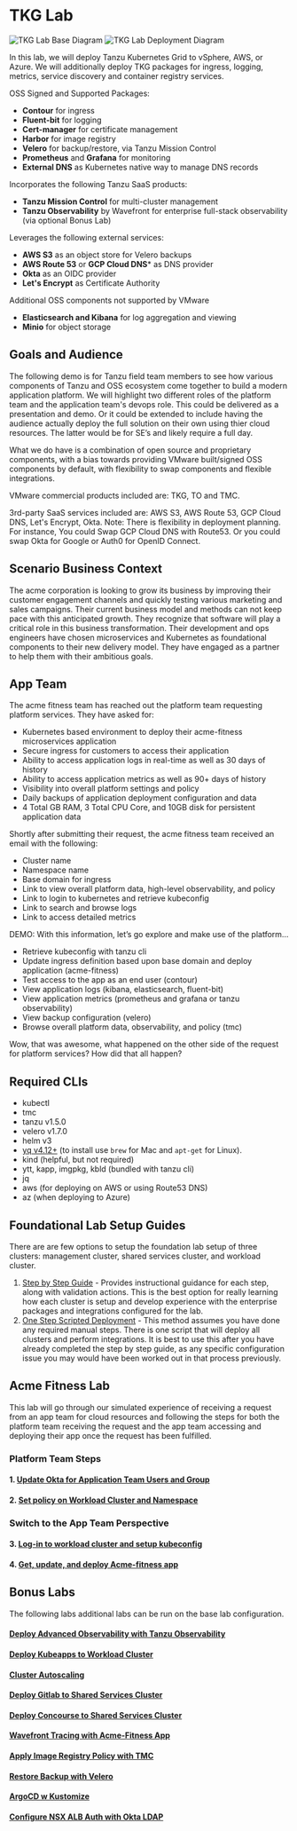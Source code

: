 # TKG Lab

![TKG Lab Base Diagram](docs/tkg-lab-base.png)
![TKG Lab Deployment Diagram](docs/tkg-deployment.png)

In this lab, we will deploy Tanzu Kubernetes Grid to vSphere, AWS, or Azure.  We will additionally deploy TKG packages for ingress, logging, metrics, service discovery and container registry services.

OSS Signed and Supported Packages:

- **Contour** for ingress
- **Fluent-bit** for logging
- **Cert-manager** for certificate management
- **Harbor** for image registry
- **Velero** for backup/restore, via Tanzu Mission Control
- **Prometheus** and **Grafana** for monitoring
- **External DNS** as Kubernetes native way to manage DNS records

Incorporates the following Tanzu SaaS products:

- **Tanzu Mission Control** for multi-cluster management
- **Tanzu Observability** by Wavefront for enterprise full-stack observability (via optional Bonus Lab)

Leverages the following external services:

- **AWS S3** as an object store for Velero backups
- **AWS Route 53** or **GCP Cloud DNS*** as DNS provider
- **Okta** as an OIDC provider
- **Let's Encrypt** as Certificate Authority

Additional OSS components not supported by VMware
- **Elasticsearch and Kibana** for log aggregation and viewing
- **Minio** for object storage

## Goals and Audience

The following demo is for Tanzu field team members to see how various components of Tanzu and OSS ecosystem come together to build a modern application platform.  We will highlight two different roles of the platform team and the application team's devops role.  This could be delivered as a presentation and demo.  Or it could be extended to include having the audience actually deploy the full solution on their own using thier cloud resources. The latter would be for SE’s and likely require a full day.

What we do have is a combination of open source and proprietary components, with a bias towards providing VMware built/signed OSS components by default, with flexibility to swap components and flexible integrations.

VMware commercial products included are: TKG, TO and TMC.

3rd-party SaaS services included are: AWS S3, AWS Route 53, GCP Cloud DNS, Let's Encrypt, Okta.  Note: There is flexibility in deployment planning.  For instance, You could Swap GCP Cloud DNS with Route53.  Or you could swap Okta for Google or Auth0 for OpenID Connect.

## Scenario Business Context

The acme corporation is looking to grow its business by improving their customer engagement channels and quickly testing various marketing and sales campaigns.  Their current business model and methods can not keep pace with this anticipated growth.  They recognize that software will play a critical role in this business transformation.  Their development and ops engineers have chosen microservices and Kubernetes as foundational components to their new delivery model.  They have engaged as a partner to help them with their ambitious goals.

## App Team

The acme fitness team has reached out the platform team requesting platform services.  They have asked for:

- Kubernetes based environment to deploy their acme-fitness microservices application
- Secure ingress for customers to access their application
- Ability to access application logs in real-time as well as 30 days of history
- Ability to access application metrics as well as 90+ days of history
- Visibility into overall platform settings and policy
- Daily backups of application deployment configuration and data
- 4 Total GB RAM, 3 Total CPU Core, and 10GB disk for persistent application data

Shortly after submitting their request, the acme fitness team received an email with the following:
- Cluster name
- Namespace name
- Base domain for ingress
- Link to view overall platform data, high-level observability, and policy
- Link to login to kubernetes and retrieve kubeconfig
- Link to search and browse logs
- Link to access detailed metrics

DEMO: With this information, let’s go explore and make use of the platform…

- Retrieve kubeconfig with tanzu cli
- Update ingress definition based upon base domain and deploy application (acme-fitness)
- Test access to the app as an end user (contour)
- View application logs (kibana, elasticsearch, fluent-bit)
- View application metrics (prometheus and grafana or tanzu observability)
- View backup configuration (velero)
- Browse overall platform data, observability, and policy (tmc)

Wow, that was awesome, what happened on the other side of the request for platform services?  How did that all happen?

## Required CLIs

- kubectl
- tmc
- tanzu v1.5.0
- velero v1.7.0
- helm v3
- [yq v4.12+](https://github.com/mikefarah/yq) (to install use `brew` for Mac and `apt-get` for Linux).
- kind (helpful, but not required)
- ytt, kapp, imgpkg, kbld (bundled with tanzu cli)
- jq
- aws (for deploying on AWS or using Route53 DNS)
- az (when deploying to Azure)

## Foundational Lab Setup Guides

There are are few options to setup the foundation lab setup of three clusters: management cluster, shared services cluster, and workload cluster.

1. [Step by Step Guide](docs/baseline-lab-setup/step-by-step.md) - Provides instructional guidance for each step, along with validation actions.  This is the best option for really learning how each cluster is setup and develop experience with the enterprise packages and integrations configured for the lab.
2. [One Step Scripted Deployment](docs/baseline-lab-setup/one-step.md) - This method assumes you have done any required manual steps.  There is one script that will deploy all clusters and perform integrations.  It is best to use this after you have already completed the step by step guide, as any specific configuration issue you may would have been worked out in that process previously.

## Acme Fitness Lab

This lab will go through our simulated experience of receiving a request from an app team for cloud resources and following the steps for both the platform team receiving the request and the app team accessing and deploying their app once the request has been fulfilled.

### Platform Team Steps

#### 1. [Update Okta for Application Team Users and Group](docs/acme-fitness-lab/01_okta_setup.md)
#### 2. [Set policy on Workload Cluster and Namespace](docs/acme-fitness-lab/02_policy_acme.md)

### Switch to the App Team Perspective

#### 3. [Log-in to workload cluster and setup kubeconfig](docs/acme-fitness-lab/03-login-kubeconfig.md)
#### 4. [Get, update, and deploy Acme-fitness app](docs/acme-fitness-lab/04-deploy-app.md)

## Bonus Labs

The following labs additional labs can be run on the base lab configuration.

#### [Deploy Advanced Observability with Tanzu Observability](docs/bonus-labs/to.md)
#### [Deploy Kubeapps to Workload Cluster](docs/bonus-labs/kubeapps.md)
#### [Cluster Autoscaling](docs/bonus-labs/cluster-autoscaling.md)
#### [Deploy Gitlab to Shared Services Cluster](docs/bonus-labs/gitlab.md)
#### [Deploy Concourse to Shared Services Cluster](docs/bonus-labs/concourse.md)
#### [Wavefront Tracing with Acme-Fitness App](docs/bonus-labs/jaeger_tracing.md)
#### [Apply Image Registry Policy with TMC](docs/bonus-labs/tmc_image_policy.md)
#### [Restore Backup with Velero](docs/bonus-labs/velero_restore.md)
#### [ArgoCD w Kustomize](docs/bonus-labs/argocd-kustomize.md)
#### [Configure NSX ALB Auth with Okta LDAP](docs/bonus-labs/avi-ldap-auth/avi-ldap-auth.md)
